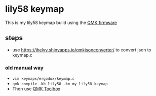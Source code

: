 # lily58 keymap

This is my lily58 keymap build using the [QMK firmware](https://github.com/qmk/qmk_firmware)

## steps

- use https://jhelvy.shinyapps.io/qmkjsonconverter/ to convert json to keymap.c

### old manual way

- `vim keymaps/ergodox/keymap.c`
- `qmk compile -kb lily58 -km my_lily58_keymap`
- Then use [QMK Toolbox](https://qmk.fm/toolbox/)
